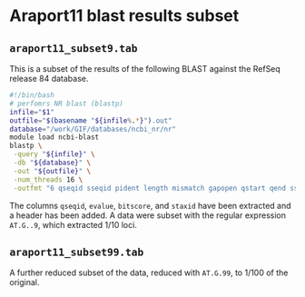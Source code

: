 # Araport11 blast results subset 

## `araport11_subset9.tab`

This is a subset of the results of the following BLAST against the RefSeq release 84 database.

``` sh
#!/bin/bash
# perfomrs NR blast (blastp)
infile="$1"
outfile="$(basename "${infile%.*}").out"
database="/work/GIF/databases/ncbi_nr/nr"
module load ncbi-blast
blastp \
 -query "${infile}" \
 -db "${database}" \
 -out "${outfile}" \
 -num_threads 16 \
 -outfmt "6 qseqid sseqid pident length mismatch gapopen qstart qend sstart send evalue bitscore staxids salltitles qcovs"
```

The columns `qseqid`, `evalue`, `bitscore`, and `staxid` have been extracted
and a header has been added. A data were subset with the regular expression
`AT.G..9`, which extracted 1/10 loci.

## `araport11_subset99.tab`

A further reduced subset of the data, reduced with `AT.G.99`, to 1/100 of the original.
